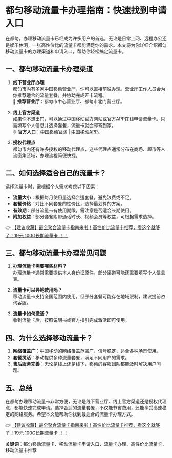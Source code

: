 # 都匀移动流量卡办理指南：快速找到申请入口

在都匀，办理移动流量卡已经成为许多用户的首选。无论是日常上网、远程办公还是娱乐休闲，一张高性价比的流量卡都能满足你的需求。本文将为你详细介绍都匀移动流量卡的办理渠道和申请入口，帮助你轻松搞定流量卡。

## 一、都匀移动流量卡办理渠道

1. **线下营业厅办理**  
   都匀市内有多家中国移动营业厅，你可以直接前往办理。营业厅工作人员会为你推荐适合的流量套餐，并协助完成开卡流程。  
   📍 **推荐营业厅**：都匀市中心营业厅、都匀市北门营业厅。

2. **线上官方渠道**  
   如果你不想出门，可以通过中国移动官方网站或官方APP在线申请流量卡。只需填写个人信息并选择套餐，流量卡就会邮寄到家。  
   🌐 **官方入口**：[中国移动官网](https://www.10086.cn) | [中国移动APP](https://app.10086.cn)。

3. **授权代理点**  
   都匀市内还有许多授权的移动代理点，这些代理点通常分布在商场、超市等人流密集区域，办理流程简便快捷。

## 二、如何选择适合自己的流量卡？

选择流量卡时，需根据个人需求考虑以下因素：  
- **流量大小**：根据每月使用量选择合适套餐，避免浪费或不足。  
- **套餐价格**：对比不同套餐的性价比，选择最划算的方案。  
- **有效期**：部分流量卡有使用期限，需注意是否适合长期使用。  
- **附加权益**：部分套餐附带通话时长、视频会员等权益，可根据需求选择。

👉 [【建议收藏】最全聚合流量卡指南来啦！高性价比流量卡推荐，看这个就够了！19元 100G长期流量卡 ！！](https://bit.ly/Liuliangka)

## 三、都匀移动流量卡办理常见问题

1. **办理流量卡需要哪些材料？**  
   办理流量卡通常需要提供本人身份证原件，部分渠道可能还需要填写个人信息表。

2. **流量卡可以异地使用吗？**  
   移动流量卡支持全国范围内使用，但部分套餐可能存在地域限制，建议提前咨询客服。

3. **流量卡如何激活？**  
   收到流量卡后，按照说明书或官方指引完成激活即可使用。

## 四、为什么选择移动流量卡？

1. **网络覆盖广**：中国移动的网络覆盖范围广，信号稳定，适合各种场景使用。  
2. **套餐灵活**：移动提供多种流量套餐，满足不同用户的需求。  
3. **售后服务完善**：无论是线上还是线下，移动的客服团队都能及时解决用户问题。

## 五、总结

在都匀办理移动流量卡非常方便，无论是线下营业厅、线上官方渠道还是授权代理点，都能快速完成申请。选择合适的流量套餐，不仅能节省费用，还能享受高速稳定的网络服务。希望本文能帮助你找到最适合的流量卡办理方式。

👉 [【建议收藏】最全聚合流量卡指南来啦！高性价比流量卡推荐，看这个就够了！19元 100G长期流量卡 ！！](https://bit.ly/Liuliangka)

**关键词**：都匀移动流量卡、移动流量卡申请入口、流量卡办理、高性价比流量卡、移动流量卡推荐